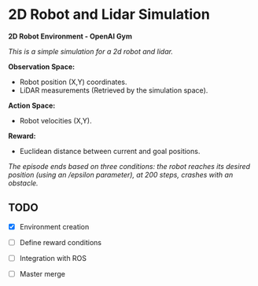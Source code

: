 # 2D Robot and Lidar Simulation

**2D Robot Environment - OpenAI Gym**

*This is a simple simulation for a 2d robot and lidar.*

__Observation Space:__ 
- Robot position (X,Y) coordinates.
- LiDAR measurements (Retrieved by the simulation space).

__Action Space:__ 
- Robot velocities (X,Y).

__Reward:__ 
- Euclidean distance between current and goal positions.

*The episode ends based on three conditions: the robot reaches its desired position (using an /epsilon parameter), at 200 steps, crashes with an obstacle.*

## TODO
- [X] Environment creation
- [ ] Define reward conditions
- [ ] Integration with ROS
- [ ] Master merge

